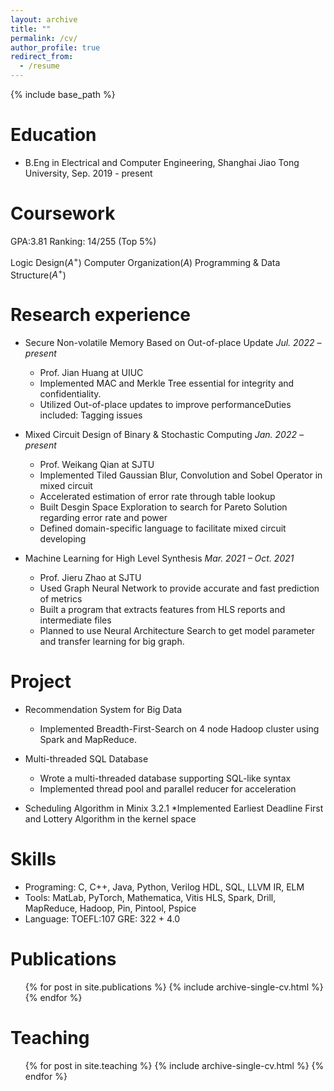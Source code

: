 ```yaml
---
layout: archive
title: ""
permalink: /cv/
author_profile: true
redirect_from:
  - /resume
---
```


{% include base_path %}

Education
======
* B.Eng in Electrical and Computer Engineering, Shanghai Jiao Tong University, Sep. 2019 - present

Coursework
======
GPA:3.81 Ranking: 14/255 (Top 5%)

Logic Design($A^{+}$) Computer Organization($A$) Programming & Data Structure($A^{+}$)


Research experience
======
* Secure Non-volatile Memory Based on Out-of-place Update        *Jul. 2022 – present*
  * Prof. Jian Huang at UIUC
  * Implemented MAC and Merkle Tree essential for integrity and confidentiality.    
  * Utilized Out-of-place updates to improve performanceDuties included: Tagging issues
  
* Mixed Circuit Design of Binary & Stochastic Computing          *Jan. 2022 – present*
  * Prof. Weikang Qian at SJTU
  * Implemented Tiled Gaussian Blur, Convolution and Sobel Operator in mixed circuit
  * Accelerated estimation of error rate through table lookup
  * Built Desgin Space Exploration to search for Pareto Solution regarding error rate and power
  * Defined domain-specific language to facilitate mixed circuit developing

* Machine Learning for High Level Synthesis       *Mar. 2021 – Oct. 2021*
  * Prof. Jieru Zhao at SJTU
  * Used Graph Neural Network to provide accurate and fast prediction of metrics
  * Built a program that extracts features from HLS reports and intermediate files
  * Planned to use Neural Architecture Search to get model parameter and transfer learning for big graph.


Project
=====
* Recommendation System for Big Data
  * Implemented Breadth-First-Search on 4 node Hadoop cluster using Spark and MapReduce.

* Multi-threaded SQL Database
  * Wrote a multi-threaded database supporting SQL-like syntax
  * Implemented thread pool and parallel reducer for acceleration


* Scheduling Algorithm in Minix 3.2.1
  *Implemented Earliest Deadline First and Lottery Algorithm in the kernel space


Skills
======
* Programing: C, C++, Java, Python, Verilog HDL, SQL, LLVM IR, ELM 
* Tools: MatLab, PyTorch, Mathematica, Vitis HLS, Spark, Drill, MapReduce, Hadoop, Pin, Pintool, Pspice
* Language: TOEFL:107 GRE: 322 + 4.0

Publications
======
  <ul>{% for post in site.publications %}
    {% include archive-single-cv.html %}
  {% endfor %}</ul>
  

  
Teaching
======
  <ul>{% for post in site.teaching %}
    {% include archive-single-cv.html %}
  {% endfor %}</ul>
  

